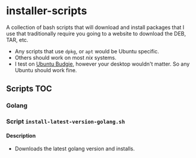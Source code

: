 # installer-scripts

A collection of bash scripts that will download and install packages that I use that traditionally require you going to a website to download the DEB, TAR, etc.

* Any scripts that use `dpkg`, or `apt` would be Ubuntu specific.
* Others should work on most *nix* systems.
* I test on [Ubuntu Budgie](http://www.ubuntubudgie.org), however your desktop wouldn't matter. So any Ubuntu should work fine.

## Scripts TOC

### Golang
### Script `install-latest-version-golang.sh`
#### Description
* Downloads the latest golang version and installs.
